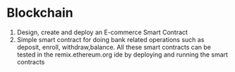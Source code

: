 # Blockchain

1) Design, create and deploy an E-commerce Smart Contract
2) Simple smart contract for doing bank related operations such as deposit, enroll, withdraw,balance.
All these smart contracts can be tested in the remix.ethereum.org ide by deploying and running the smart contracts
